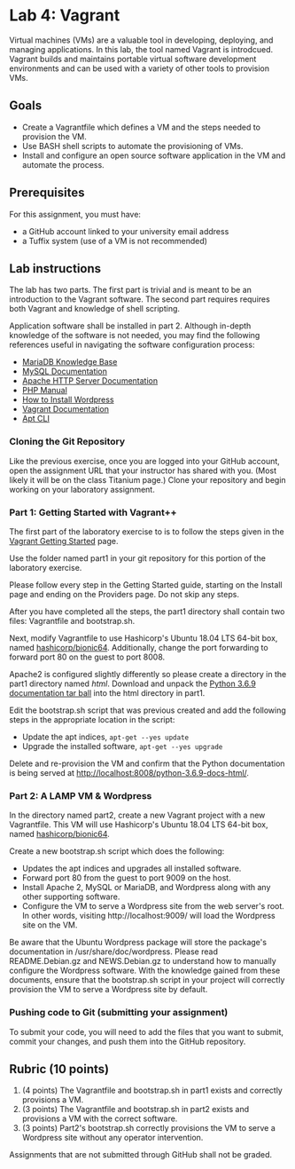 
# Lab 4: Vagrant

Virtual machines (VMs) are a valuable tool in developing, deploying, and managing applications. In this lab, the tool named Vagrant is introdcued. Vagrant builds and maintains portable virtual software development environments and can be used with a variety of other tools to provision VMs.

## Goals
* Create a Vagrantfile which defines a VM and the steps needed to provision the VM.
* Use BASH shell scripts to automate the provisioning of VMs.
* Install and configure an open source software application in the VM and automate the process.

## Prerequisites
For this assignment, you must have:
* a GitHub account linked to your university email address
* a Tuffix system (use of a VM is not recommended)

## Lab instructions

The lab has two parts. The first part is trivial and is meant to be an introduction to the Vagrant software. The second part requires requires both Vagrant and knowledge of shell scripting.

Application software shall be installed in part 2. Although in-depth knowledge of the software is not needed, you may find the following references useful in navigating the software configuration process:
* [MariaDB Knowledge Base](https://mariadb.com/kb/en/)
* [MySQL Documentation](https://dev.mysql.com/doc/)
* [Apache HTTP Server Documentation](https://httpd.apache.org/docs/2.4/)
* [PHP Manual](https://www.php.net/manual/en/)
* [How to Install Wordpress](https://wordpress.org/support/article/how-to-install-wordpress/)
* [Vagrant Documentation](https://www.vagrantup.com/docs/)
* [Apt CLI](https://wiki.debian.org/AptCLI)

### Cloning the Git Repository

Like the previous exercise, once you are logged into your GitHub account, open the assignment URL that your instructor has shared with you. (Most likely it will be on the class Titanium page.) Clone your repository and begin working on your laboratory assignment.

### Part 1: Getting Started with Vagrant++

The first part of the laboratory exercise to is to follow the steps given in the [Vagrant Getting Started](https://www.vagrantup.com/intro/getting-started/index.html) page.

Use the folder named part1 in your git repository for this portion of the laboratory exercise.

Please follow every step in the Getting Started guide, starting on the Install page and ending on the Providers page. Do not skip any steps.

After you have completed all the steps, the part1 directory shall contain two files: Vagrantfile and bootstrap.sh.

Next, modify Vagrantfile to use Hashicorp's Ubuntu 18.04 LTS 64-bit box, named [hashicorp/bionic64](https://app.vagrantup.com/hashicorp/boxes/bionic64). Additionally, change the port forwarding to forward port 80 on the guest to port 8008.

Apache2 is configured slightly differently so please create a directory in the part1 directory named *html*. Download and unpack the [Python 3.6.9 documentation tar ball](https://docs.python.org/3.6/archives/python-3.6.9-docs-html.tar.bz2) into the html directory in part1.

Edit the bootstrap.sh script that was previous created and add the following steps in the appropriate location in the script:
* Update the apt indices, `apt-get --yes update`
* Upgrade the installed software, `apt-get --yes upgrade`

Delete and re-provision the VM and confirm that the Python documentation is being served at [http://localhost:8008/python-3.6.9-docs-html/](http://localhost:8008/python-3.6.9-docs-html/).

### Part 2: A LAMP VM & Wordpress

In the directory named part2, create a new Vagrant project with a new Vagrantfile. This VM will use Hashicorp's Ubuntu 18.04 LTS 64-bit box, named [hashicorp/bionic64](https://app.vagrantup.com/hashicorp/boxes/bionic64).

Create a new bootstrap.sh script which does the following:
* Updates the apt indices and upgrades all installed software.
* Forward port 80 from the guest to port 9009 on the host.
* Install Apache 2, MySQL or MariaDB, and Wordpress along with any other supporting software.
* Configure the VM to serve a Wordpress site from the web server's root. In other words, visiting http://localhost:9009/ will load the Wordpress site on the VM.

Be aware that the Ubuntu Wordpress package will store the package's documentation in /usr/share/doc/wordpress. Please read README.Debian.gz and NEWS.Debian.gz to understand how to manually configure the Wordpress software. With the knowledge gained from these documents, ensure that the bootstrap.sh script in your project will correctly provision the VM to serve a Wordpress site by default.

### Pushing code to Git (submitting your assignment)

To submit your code, you will need to add the files that you want to submit, commit your changes, and push them into the GitHub repository.

## Rubric (10 points)
1. (4 points) The Vagrantfile and bootstrap.sh in part1 exists and correctly provisions a VM.
2. (3 points) The Vagrantfile and bootstrap.sh in part2 exists and provisions a VM with the correct software.
3. (3 points) Part2's bootstrap.sh correctly provisions the VM to serve a Wordpress site without any operator intervention.

Assignments that are not submitted through GitHub shall not be graded.

